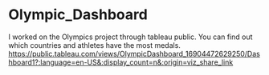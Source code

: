 # Olympic_Dashboard
I worked on the Olympics project through tableau public. You can find out which countries and athletes have the most medals.
https://public.tableau.com/views/OlympicDashboard_16904472629250/Dashboard1?:language=en-US&:display_count=n&:origin=viz_share_link

